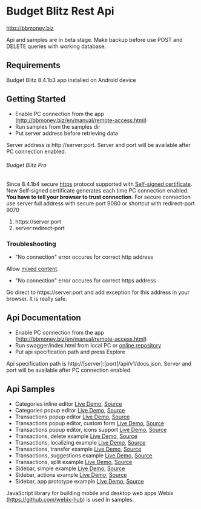 # Budget Blitz Rest Api

http://bbmoney.biz

Api and samples are in beta stage. Make backup before use POST and DELETE queries with working database.

## Requirements

Budget Blitz 8.4.1b3 app installed on Android device

## Getting Started

- Enable PC connection from the app (http://bbmoney.biz/en/manual/remote-access.html)
- Run samples from the samples dir
- Put server address before retrieving data

Server address is http://server:port. Server and port will be available after PC connection enabled. 

###### Budget Blitz Pro

Since 8.4.1b4 secure [https](https://en.wikipedia.org/wiki/HTTPS) protocol supported with [Self-signed certificate](https://en.wikipedia.org/wiki/Self-signed_certificate). New Self-signed certificate generates each time PC connection enabled. **You have to tell your browser to trust connection**.
For secure connection use server full address with secure port 9080 or shortcut with redirect-port 9070

1. https://server:port
2. server:redirect-port


### Troubleshooting

- "No connection" error occures for correct http address

Allow [mixed content](https://stackoverflow.com/questions/18321032/how-to-get-chrome-to-allow-mixed-content).

- "No connection" error occures for correct https address

Go direct to https://server:port and add exception for this address in your browser. It is really safe.

## Api Documentation

- Enable PC connection from the app (http://bbmoney.biz/en/manual/remote-access.html)
- Run swagger/index.html from local PC or [online repository](https://interblitz.github.io/BudgetBlitz-Api/swagger/)
- Put api specification path and press Explore

Api specification path is http://[server]:[port]/api/v1/docs.json. Server and port will be available after PC connection enabled.

## Api Samples

- Categories inline editor [Live Demo](https://interblitz.github.io/BudgetBlitz-Api/samples/01-Categories/01-CategoriesInlineEditor), [Source](/samples/01-Categories/01-CategoriesInlineEditor)
- Categories popup editor  [Live Demo](https://interblitz.github.io/BudgetBlitz-Api/samples/01-Categories/02-CategoriesPopupEditor), [Source](/samples/01-Categories/02-CategoriesPopupEditor)
- Transactions popup editor [Live Demo](https://interblitz.github.io/BudgetBlitz-Api/samples/02-Transactions/01-TransactionsPopupEditor), [Source](/samples/02-Transactions/01-TransactionsPopupEditor)
- Transactions popup editor, custom form [Live Demo](https://interblitz.github.io/BudgetBlitz-Api/samples/02-Transactions/02-TransactionsPopupEditorCustomForm), [Source](/samples/02-Transactions/02-TransactionsPopupEditorCustomForm)
- Transactions popup editor, icons support [Live Demo](https://interblitz.github.io/BudgetBlitz-Api/samples/02-Transactions/03-TransactionsPopupEditorIcons), [Source](/samples/02-Transactions/03-TransactionsPopupEditorIcons)
- Transactions, delete example [Live Demo](https://interblitz.github.io/BudgetBlitz-Api/samples/02-Transactions/04-TransactionsDelete), [Source](/samples/02-Transactions/04-TransactionsDelete)
- Transactions, localizing example [Live Demo](https://interblitz.github.io/BudgetBlitz-Api/samples/02-Transactions/05-TransactionsPopupEditorLocale), [Source](/samples/02-Transactions/05-TransactionsPopupEditorLocale)
- Transactions, transfer example [Live Demo](https://interblitz.github.io/BudgetBlitz-Api/samples/02-Transactions/06-TransactionsPopupEditorTransfer), [Source](/samples/02-Transactions/06-TransactionsPopupEditorTransfer)
- Transactions, suggestions example [Live Demo](https://interblitz.github.io/BudgetBlitz-Api/samples/02-Transactions/07-TransactionsPopupEditorSuggestions), [Source](/samples/02-Transactions/07-TransactionsPopupEditorSuggestions)
- Transactions, split example [Live Demo](https://interblitz.github.io/BudgetBlitz-Api/samples/02-Transactions/08-TransactionsPopupEditorDetails), [Source](/samples/02-Transactions/08-TransactionsPopupEditorDetails)
- Sidebar, simple example [Live Demo](https://interblitz.github.io/BudgetBlitz-Api/samples/03-Sidebar/01-Simple), [Source](/samples/03-Sidebar/01-Simple)
- Sidebar, actions example [Live Demo](https://interblitz.github.io/BudgetBlitz-Api/samples/03-Sidebar/02-ActionsListener), [Source](/samples/03-Sidebar/02-ActionsListener)
- Sidebar, app prototype example [Live Demo](https://interblitz.github.io/BudgetBlitz-Api/samples/03-Sidebar/03-ButtonsListener), [Source](/samples/03-Sidebar/03-ButtonsListener)

JavaScript library for building mobile and desktop web apps Webix (https://github.com/webix-hub) is used in samples.
